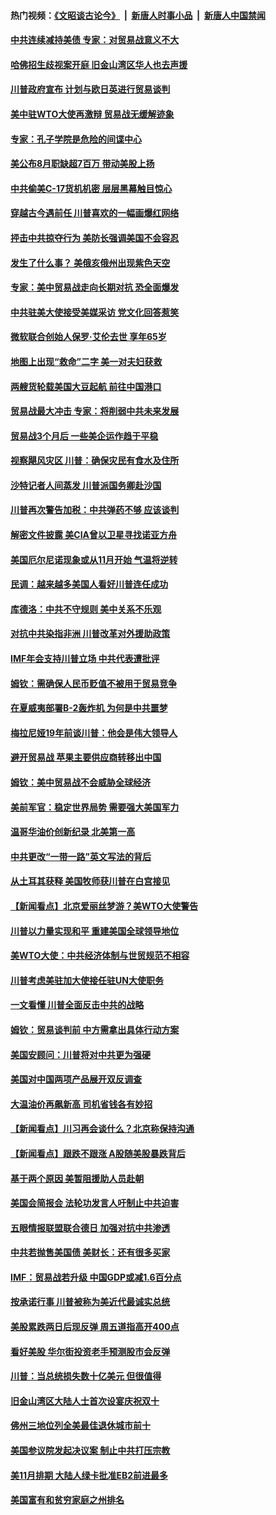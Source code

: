 #### 热门视频：[《文昭谈古论今》](https://github.com/gfw-breaker/wenzhao/blob/master/README.md?t=10171533) &nbsp;|&nbsp; [新唐人时事小品](https://github.com/gfw-breaker/ntdtv-comedy/blob/master/README.md?t=10171533) &nbsp;|&nbsp; [新唐人中国禁闻](https://github.com/gfw-breaker/ntdtv-news/blob/master/README.md?t=10171533)

#### [中共连续减持美债 专家：对贸易战意义不大](../pages/nsc412/n10788856.md?t=10171533) 

#### [哈佛招生歧视案开庭 旧金山湾区华人也去声援](../pages/nsc412/n10788791.md?t=10171533) 

#### [川普政府宣布 计划与欧日英进行贸易谈判](../pages/nsc412/n10788496.md?t=10171533) 

#### [美中驻WTO大使再激辩 贸易战无缓解迹象](../pages/nsc412/n10787893.md?t=10171533) 

#### [专家：孔子学院是危险的间谍中心](../pages/nsc412/n10746252.md?t=10171533) 

#### [美公布8月职缺超7百万 带动美股上扬](../pages/nsc412/n10787888.md?t=10171533) 

#### [中共偷美C-17货机机密 层层黑幕触目惊心](../pages/nsc412/n10787673.md?t=10171533) 

#### [穿越古今遇前任 川普喜欢的一幅画爆红网络](../pages/nsc412/n10787677.md?t=10171533) 

#### [抨击中共掠夺行为 美防长强调美国不会容忍](../pages/nsc412/n10787167.md?t=10171533) 

#### [发生了什么事？ 美俄亥俄州出现紫色天空](../pages/nsc412/n10786659.md?t=10171533) 

#### [专家：美中贸易战走向长期对抗 恐全面爆发](../pages/nsc412/n10786185.md?t=10171533) 

#### [中共驻美大使接受美媒采访 党文化回答惹笑](../pages/nsc412/n10785820.md?t=10171533) 

#### [微软联合创始人保罗·艾伦去世 享年65岁](../pages/nsc412/n10785913.md?t=10171533) 

#### [地图上出现“救命”二字  美一对夫妇获救](../pages/nsc412/n10785876.md?t=10171533) 

#### [两艘货轮载美国大豆起航 前往中国港口](../pages/nsc412/n10785803.md?t=10171533) 

#### [贸易战最大冲击 专家：将削弱中共未来发展](../pages/nsc412/n10785751.md?t=10171533) 

#### [贸易战3个月后 一些美企运作趋于平稳](../pages/nsc412/n10785609.md?t=10171533) 

#### [视察飓风灾区 川普：确保灾民有食水及住所](../pages/nsc412/n10785492.md?t=10171533) 

#### [沙特记者人间蒸发 川普派国务卿赴沙国](../pages/nsc412/n10785192.md?t=10171533) 

#### [川普再次警告加税：中共弹药不够 应该谈判](../pages/nsc412/n10783576.md?t=10171533) 

#### [解密文件披露 美CIA曾以卫星寻找诺亚方舟](../pages/nsc412/n10784301.md?t=10171533) 

#### [美国厄尔尼诺现象或从11月开始 气温将逆转](../pages/nsc412/n10784021.md?t=10171533) 

#### [民调：越来越多美国人看好川普连任成功](../pages/nsc412/n10783996.md?t=10171533) 

#### [库德洛：中共不守规则 美中关系不乐观](../pages/nsc412/n10783682.md?t=10171533) 

#### [对抗中共染指非洲 川普改革对外援助政策](../pages/nsc412/n10783337.md?t=10171533) 

#### [IMF年会支持川普立场 中共代表遭批评](../pages/nsc412/n10783214.md?t=10171533) 

#### [姆钦：需确保人民币贬值不被用于贸易竞争](../pages/nsc412/n10782198.md?t=10171533) 

#### [在夏威夷部署B-2轰炸机 为何是中共噩梦](../pages/nsc412/n10781674.md?t=10171533) 

#### [梅拉尼娅19年前谈川普：他会是伟大领导人](../pages/nsc412/n10782415.md?t=10171533) 

#### [避开贸易战 苹果主要供应商转移出中国](../pages/nsc412/n10781823.md?t=10171533) 

#### [姆钦：美中贸易战不会威胁全球经济](../pages/nsc412/n10782089.md?t=10171533) 

#### [美前军官：稳定世界局势 需要强大美国军力](../pages/nsc412/n10781975.md?t=10171533) 

#### [温哥华油价创新纪录 北美第一高](../pages/nsc412/n10781901.md?t=10171533) 

#### [中共更改“一带一路”英文写法的背后](../pages/nsc412/n10781696.md?t=10171533) 

#### [从土耳其获释 美国牧师获川普在白宫接见](../pages/nsc412/n10781786.md?t=10171533) 

#### [【新闻看点】北京爱丽丝梦游？美WTO大使警告](../pages/nsc412/n10781549.md?t=10171533) 

#### [川普以力量实现和平 重建美国全球领导地位](../pages/nsc412/n10781730.md?t=10171533) 

#### [美WTO大使：中共经济体制与世贸规范不相容](../pages/nsc412/n10781260.md?t=10171533) 

#### [川普考虑美驻加大使接任驻UN大使职务](../pages/nsc412/n10781507.md?t=10171533) 

#### [一文看懂  川普全面反击中共的战略](../pages/nsc412/n10780060.md?t=10171533) 

#### [姆钦：贸易谈判前 中方需拿出具体行动方案](../pages/nsc412/n10780360.md?t=10171533) 

#### [美国安顾问：川普将对中共更为强硬](../pages/nsc412/n10780579.md?t=10171533) 

#### [美国对中国两项产品展开双反调查](../pages/nsc412/n10780059.md?t=10171533) 

#### [大温油价再飙新高 司机省钱各有妙招](../pages/nsc412/n10780183.md?t=10171533) 

#### [【新闻看点】川习再会谈什么？北京称保持沟通](../pages/nsc412/n10780037.md?t=10171533) 

#### [【新闻看点】跟跌不跟涨 A股随美股暴跌背后](../pages/nsc412/n10780057.md?t=10171533) 

#### [基于两个原因 美暂阻援助人员赴朝](../pages/nsc412/n10779723.md?t=10171533) 

#### [美国会简报会 法轮功发言人吁制止中共迫害](../pages/nsc412/n10779649.md?t=10171533) 

#### [五眼情报联盟联合德日 加强对抗中共渗透](../pages/nsc412/n10779555.md?t=10171533) 

#### [中共若抛售美国债 美财长：还有很多买家](../pages/nsc412/n10779551.md?t=10171533) 

#### [IMF：贸易战若升级 中国GDP或减1.6百分点](../pages/nsc412/n10779387.md?t=10171533) 

#### [按承诺行事 川普被称为美近代最诚实总统](../pages/nsc412/n10779378.md?t=10171533) 

#### [美股累跌两日后现反弹 周五道指高开400点](../pages/nsc412/n10777885.md?t=10171533) 

#### [看好美股 华尔街投资老手预测股市会反弹](../pages/nsc412/n10778604.md?t=10171533) 

#### [川普：当总统损失数十亿美元 但很值得](../pages/nsc412/n10778932.md?t=10171533) 

#### [旧金山湾区大陆人士首次设宴庆祝双十](../pages/nsc412/n10778620.md?t=10171533) 

#### [佛州三地位列全美最佳退休城市前十](../pages/nsc412/n10777888.md?t=10171533) 

#### [美国参议院发起决议案 制止中共打压宗教](../pages/nsc412/n10777584.md?t=10171533) 

#### [美11月排期 大陆人绿卡批准EB2前进最多](../pages/nsc412/n10777900.md?t=10171533) 

#### [美国富有和贫穷家庭之州排名](../pages/nsc412/n10777911.md?t=10171533) 

